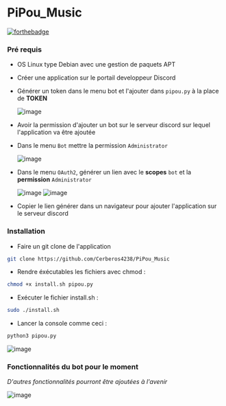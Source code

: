 # PiPou_Music

[![forthebadge](http://forthebadge.com/images/badges/built-with-love.svg)](http://forthebadge.com)

### Pré requis
  - OS Linux type Debian avec une gestion de paquets APT
  - Créer une application sur le portail developpeur Discord
  - Générer un token dans le menu bot et l'ajouter dans ```pipou.py``` à la place de **TOKEN**
    
    ![image](https://github.com/user-attachments/assets/9d168ff8-09eb-4f73-8837-f69fecc0ca31)
  
  - Avoir la permission d'ajouter un bot sur le serveur discord sur lequel l'application va être ajoutée
  - Dans le menu ```Bot``` mettre la permission ```Administrator```
    
    ![image](https://github.com/user-attachments/assets/1da61af5-33d9-48d2-9a1e-0a58f88db254)
    
  - Dans le menu ```OAuth2```, générer un lien avec le **scopes** ```bot``` et la **permission** ```Administrator```
    
    ![image](https://github.com/user-attachments/assets/51aeb5b1-271b-4fb0-af3b-9d40689b7fbd)
    ![image](https://github.com/user-attachments/assets/a2721648-c591-4d5f-8b59-70ad5114bac0)

  - Copier le lien générer dans un navigateur pour ajouter l'application sur le serveur discord

### Installation

- Faire un git clone de l'application
```bash
git clone https://github.com/Cerberos4238/PiPou_Music
```
- Rendre éxécutables les fichiers avec chmod :
```bash
chmod +x install.sh pipou.py
```
- Exécuter le fichier install.sh :
```bash
sudo ./install.sh
```
- Lancer la console comme ceci :
```bash
python3 pipou.py
```
![image](https://github.com/user-attachments/assets/abe2025d-ca52-4e54-b148-e7abcca156b8)

### Fonctionnalités du bot pour le moment
*D'autres fonctionnalités pourront être ajoutées à l'avenir*

![image](https://github.com/user-attachments/assets/2265524a-e00d-464a-aded-d3513294a040)
